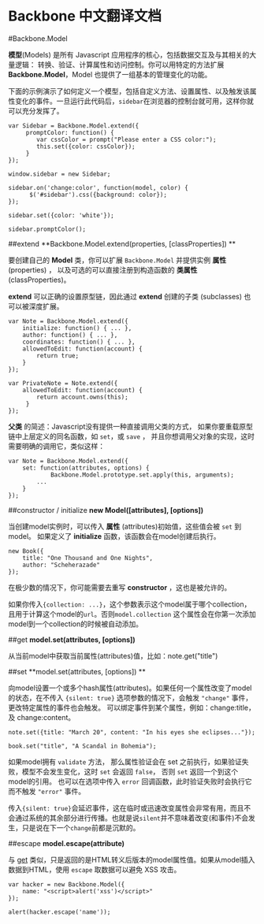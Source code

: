 Backbone 中文翻译文档
=================

#Backbone.Model

**模型**(Models) 是所有 Javascript 应用程序的核心，包括数据交互及与其相关的大量逻辑： 转换、验证、计算属性和访问控制。你可以用特定的方法扩展 **Backbone.Model**，Model 也提供了一组基本的管理变化的功能。

下面的示例演示了如何定义一个模型，包括自定义方法、设置属性、以及触发该属性变化的事件。一旦运行此代码后，`sidebar`在浏览器的控制台就可用，这样你就可以充分发挥了。

	var Sidebar = Backbone.Model.extend({
		 promptColor: function() {
			var cssColor = prompt("Please enter a CSS color:");
			this.set({color: cssColor});
		 }
	});
	
	window.sidebar = new Sidebar;
	
	sidebar.on('change:color', function(model, color) {
		  $('#sidebar').css({background: color});
	});
	
	sidebar.set({color: 'white'});
	
	sidebar.promptColor();

##extend
**Backbone.Model.extend(properties, [classProperties]) **

要创建自己的 **Model** 类，你可以扩展 `Backbone.Model` 并提供实例 **属性**(properties) ， 以及可选的可以直接注册到构造函数的 **类属性** (classProperties)。

**extend** 可以正确的设置原型链，因此通过 **extend** 创建的子类 (subclasses) 也可以被深度扩展。

	var Note = Backbone.Model.extend({
	  	initialize: function() { ... },
		author: function() { ... },
		coordinates: function() { ... },
		allowedToEdit: function(account) {
		 	return true;
		}
	});
	
	var PrivateNote = Note.extend({
	  	allowedToEdit: function(account) {
		  	return account.owns(this);
		 }
	});

**父类** 的简述：Javascript没有提供一种直接调用父类的方式， 如果你要重载原型链中上层定义的同名函数，如 `set`，或 `save` ， 并且你想调用父对象的实现，这时需要明确的调用它，类似这样：

	var Note = Backbone.Model.extend({
	  	set: function(attributes, options) {
	    		Backbone.Model.prototype.set.apply(this, arguments);
	   		...
	  	}
	});

##constructor / initialize
**new Model([attributes], [options])**

当创建model实例时，可以传入 **属性** (attributes)初始值，这些值会被 `set` 到model。 如果定义了 **initialize** 函数，该函数会在model创建后执行。

	new Book({
	  	title: "One Thousand and One Nights",
	 	author: "Scheherazade"
	});

在极少数的情况下，你可能需要去重写 **constructor** ，这也是被允许的。

如果你传入`{collection: ...}`，这个参数表示这个model属于哪个collection，且用于计算这个model的`url`。否则`model.collection` 这个属性会在你第一次添加model到一个collection的时候被自动添加。


##get
**model.set(attributes, [options])**

从当前model中获取当前属性(attributes)值，比如：note.get("title")

##set
**model.set(attributes, [options]) **

向model设置一个或多个hash属性(attributes)。如果任何一个属性改变了model的状态，在不传入 `{silent: true}` 选项参数的情况下，会触发 `"change"` 事件，更改特定属性的事件也会触发。 可以绑定事件到某个属性，例如：change:title，及 change:content。

	note.set({title: "March 20", content: "In his eyes she eclipses..."});
	
	book.set("title", "A Scandal in Bohemia");

如果model拥有 `validate` 方法， 那么属性验证会在 set 之前执行，如果验证失败，模型不会发生变化，这时 `set` 会返回 `false`， 否则 `set` 返回一个到这个model的引用。 也可以在选项中传入 `error` 回调函数，此时验证失败时会执行它而不触发 `"error"` 事件。

传入`{silent: true}`会延迟事件，这在临时或迅速改变属性会非常有用，而且不会通过系统的其余部分进行传播。也就是说`silent`并不意味着改变(和事件)不会发生，只是说在下一个`change`前都是沉默的。

##escape
**model.escape(attribute)**

与 [get](#get) 类似，只是返回的是HTML转义后版本的model属性值。如果从model插入数据到HTML，使用 `escape` 取数据可以避免 XSS 攻击。

	var hacker = new Backbone.Model({
		name: "<script>alert('xss')</script>"
	});
	
	alert(hacker.escape('name'));












